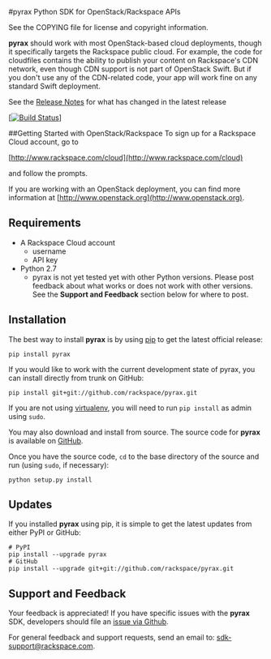 #pyrax
Python SDK for OpenStack/Rackspace APIs

See the COPYING file for license and copyright information.

**pyrax** should work with most OpenStack-based cloud deployments, though it specifically targets the Rackspace public cloud. For example, the code for cloudfiles contains the ability to publish your content on Rackspace's CDN network, even though CDN support is not part of OpenStack Swift. But if you don't use any of the CDN-related code, your app will work fine on any standard Swift deployment.

See the [Release Notes](https://github.com/rackspace/pyrax/tree/master/samples) for what has changed in the latest release

[[![Build Status](https://travis-ci.org/rackspace/pyrax.png?branch=travis-ci)](https://travis-ci.org/rackspace/pyrax)]

##Getting Started with OpenStack/Rackspace
To sign up for a Rackspace Cloud account, go to

[http://www.rackspace.com/cloud](http://www.rackspace.com/cloud)

and follow the prompts.

If you are working with an OpenStack deployment, you can find more information at [http://www.openstack.org](http://www.openstack.org).


## Requirements

* A Rackspace Cloud account
	* username
	* API key
* Python 2.7
	* pyrax is not yet tested yet with other Python versions. Please post feedback about what works or does not work with other versions. See the **Support and Feedback** section below for where to post.


## Installation
The best way to install **pyrax** is by using [pip](http://www.pip-installer.org/en/latest/) to get the latest official release:

	pip install pyrax

If you would like to work with the current development state of pyrax, you can install directly from trunk on GitHub:

	pip install git+git://github.com/rackspace/pyrax.git

If you are not using [virtualenv](http://pypi.python.org/pypi/virtualenv), you will need to run `pip install` as admin using `sudo`.

You may also download and install from source. The source code for **pyrax** is available on [GitHub](https://github.com/rackspace/pyrax/).

Once you have the source code, `cd` to the base directory of the source and run (using `sudo`, if necessary):

	python setup.py install


## Updates
If you installed **pyrax** using pip, it is simple to get the latest updates from either PyPI or GitHub:

	# PyPI
	pip install --upgrade pyrax
	# GitHub
	pip install --upgrade git+git://github.com/rackspace/pyrax.git

## Support and Feedback
Your feedback is appreciated! If you have specific issues with the **pyrax** SDK, developers should file an [issue via Github](https://github.com/rackspace/pyrax/issues).

For general feedback and support requests, send an email to: <sdk-support@rackspace.com>.
